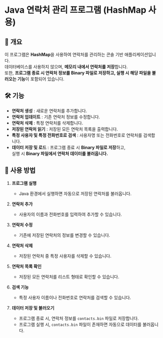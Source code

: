 # Java 연락처 관리 프로그램 (HashMap 사용)

## 📌 개요
이 프로그램은 **HashMap**을 사용하여 연락처를 관리하는 콘솔 기반 애플리케이션입니다.  
데이터베이스를 사용하지 않으며, **메모리 내에서 연락처를 저장**합니다.  
또한, **프로그램 종료 시 연락처 정보를 Binary 파일로 저장하고, 실행 시 해당 파일을 불러오는 기능**이 포함되어 있습니다.

## 🛠 기능
- **연락처 생성** : 새로운 연락처를 추가합니다.
- **연락처 업데이트** : 기존 연락처 정보를 수정합니다.
- **연락처 삭제** : 특정 연락처를 삭제합니다.
- **저장된 연락처 읽기** : 저장된 모든 연락처 목록을 출력합니다.
- **특정 사용자 및 특정 전화번호로 검색** : 사용자명 또는 전화번호로 연락처를 검색합니다.
- **데이터 저장 및 로드** : 프로그램 종료 시 **Binary 파일로 저장**하고,  
  실행 시 **Binary 파일에서 연락처 데이터를 불러옵니다.**

## 🔧 사용 방법
1. **프로그램 실행**
   - Java 환경에서 실행하면 자동으로 저장된 연락처를 불러옵니다.

2. **연락처 추가**
   - 사용자의 이름과 전화번호를 입력하여 추가할 수 있습니다.

3. **연락처 수정**
   - 기존에 저장된 연락처의 정보를 변경할 수 있습니다.

4. **연락처 삭제**
   - 저장된 연락처 중 특정 사용자를 삭제할 수 있습니다.

5. **연락처 목록 확인**
   - 저장된 모든 연락처를 리스트 형태로 확인할 수 있습니다.

6. **검색 기능**
   - 특정 사용자 이름이나 전화번호로 연락처를 검색할 수 있습니다.

7. **데이터 저장 및 불러오기**
   - 프로그램 종료 시, 연락처 정보를 `contacts.bin` 파일로 저장합니다.
   - 프로그램 실행 시, `contacts.bin` 파일이 존재하면 자동으로 데이터를 불러옵니다.
